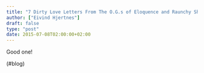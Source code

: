 ```yaml
---
title: "7 Dirty Love Letters From The O.G.s of Eloquence and Raunchy Sh*t – Wordables"
author: ["Eivind Hjertnes"]
draft: false
type: "post"
date: 2015-07-08T02:00:00+02:00
---
```


Good one!

(#blog)
